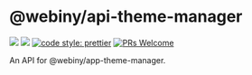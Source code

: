 # @webiny/api-theme-manager

[![](https://img.shields.io/npm/dw/@webiny/api-theme-manager.svg)](https://www.npmjs.com/package/@webiny/api-theme-manager)
[![](https://img.shields.io/npm/v/@webiny/api-theme-manager.svg)](https://www.npmjs.com/package/@webiny/api-theme-manager)
[![code style: prettier](https://img.shields.io/badge/code_style-prettier-ff69b4.svg?style=flat-square)](https://github.com/prettier/prettier)
[![PRs Welcome](https://img.shields.io/badge/PRs-welcome-brightgreen.svg?style=flat-square)](http://makeapullrequest.com)

An API for @webiny/app-theme-manager.
